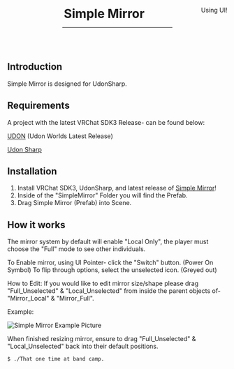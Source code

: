 <div align="center">
    <div class="header">
        <p>
            <h1 style="display:inline;text-size:24px;"> Simple Mirror</h2>
            <span style="float:right">Using UI!</span>
        </p>
    </div>
    <!-- build status badges here thanks -->
    <hr style="width:50%" />
    <br />
    <br />
</div>

## Introduction

Simple Mirror is designed for UdonSharp.

## Requirements
A project with the latest VRChat SDK3 Release- can be found below:

[UDON](https://vrchat.com/home/download) (Udon Worlds Latest Release)

[Udon Sharp](https://github.com/vrchat-community/UdonSharp/releases/tag/v0.20.3)

## Installation

1. Install VRChat SDK3, UdonSharp, and latest release of [Simple Mirror](https://github.com/itsKatVR/vrc-simple-mirror/releases/latest)!
2. Inside of the "SimpleMirror" Folder you will find the Prefab.
3. Drag Simple Mirror (Prefab) into Scene.

## How it works
The mirror system by default will enable "Local Only", the player must choose the "Full" mode to see other individuals.

To Enable mirror, using UI Pointer- click the "Switch" button. (Power On Symbol)
To flip through options, select the unselected icon. (Greyed out)


How to Edit:
If you would like to edit mirror size/shape please drag "Full_Unselected" & "Local_Unselected" from inside the parent objects of-
"Mirror_Local" & "Mirror_Full".

Example:

![Simple Mirror Example Picture](https://user-images.githubusercontent.com/77287432/188236683-6a6974d7-7bee-4fb8-8380-8702f2e2d25f.PNG)

When finished resizing mirror, ensure to drag "Full_Unselected" & "Local_Unselected" back into their default positions.


```
$ ./That one time at band camp.
```

